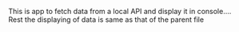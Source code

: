 This is app to fetch data from a local API and display it in console....<br>
Rest the displaying of data is same as that of the parent file
